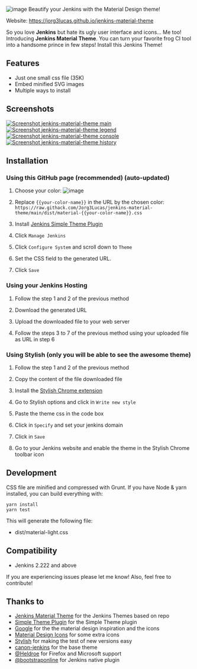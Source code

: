 ![image](https://raw.githubusercontent.com/Jorg3Lucas/jenkins-material-theme/main/images/capa.jpg)
Beautify your Jenkins with the Material Design theme!

Website: https://jorg3lucas.github.io/jenkins-material-theme

So you love **Jenkins** but hate its ugly user interface and icons... Me too! Introducing **Jenkins Material Theme**.
You can turn your favorite frog CI tool into a handsome prince in few steps! Install this Jenkins Theme!
 
## Features
* Just one small css file (35K)
* Embed minified SVG images
* Multiple ways to install

## Screenshots
[![Screenshot jenkins-material-theme main](https://raw.githubusercontent.com/Jorg3Lucas/jenkins-material-theme/main/images/screenshot-jenkins-material-theme-main.png)](https://raw.githubusercontent.com/Jorg3Lucas/jenkins-material-theme/main/images/screenshot-jenkins-material-theme-main-large.png)      [![Screenshot jenkins-material-theme legend](https://raw.githubusercontent.com/Jorg3Lucas/jenkins-material-theme/main/images/screenshot-jenkins-material-theme-legend.png)](https://raw.githubusercontent.com/Jorg3Lucas/jenkins-material-theme/main/images/screenshot-jenkins-material-theme-legend-large.png) [![Screenshot jenkins-material-theme console](https://raw.githubusercontent.com/Jorg3Lucas/jenkins-material-theme/main/images/screenshot-jenkins-material-theme-console.png)](https://raw.githubusercontent.com/Jorg3Lucas/jenkins-material-theme/main/images/screenshot-jenkins-material-theme-console-large.png)
[![Screenshot jenkins-material-theme history](https://raw.githubusercontent.com/Jorg3Lucas/jenkins-material-theme/main/images/screenshot-jenkins-material-theme-history.png)](https://raw.githubusercontent.com/Jorg3Lucas/jenkins-material-theme/main/images/screenshot-jenkins-material-theme-history-large.png)


## Installation 

### Using this GitHub page (recommended) (auto-updated)

1. Choose your color:
![image](https://raw.githubusercontent.com/Jorg3Lucas/jenkins-material-theme/main/images/pallete.png)

2. Replace `{{your-color-name}}` in the URL by the chosen color: `https://raw.githack.com/Jorg3Lucas/jenkins-material-theme/main/dist/material-{{your-color-name}}.css`

3. Install [Jenkins Simple Theme Plugin][simple]

4. Click `Manage Jenkins`

5. Click `Configure System` and scroll down to `Theme`

6. Set the CSS field to the generated URL.

7. Click `Save`


### Using your Jenkins Hosting

1. Follow the step 1 and 2 of the previous method

2. Download the generated URL

3. Upload the downloaded file to your web server

4. Follow the steps 3 to 7 of the previous method using your uploaded file as URL in step 6


### Using Stylish (only you will be able to see the awesome theme)

1. Follow the step 1 and 2 of the previous method

1. Copy the content of the file downloaded file

1. Install the [Stylish Chrome extension][stylish]

1. Go to Stylish options and click in `Write new style`

1. Paste the theme css in the code box

1. Click in `Specify` and set your jenkins domain

1. Click in `Save`

1. Go to your Jenkins website and enable the theme in the Stylish Chrome toolbar icon


## Development

CSS file are minified and compressed with Grunt. If you have Node & yarn installed, you can build everything with:

```
yarn install
yarn test
```

This will generate the following file:
- dist/material-light.css

## Compatibility
- Jenkins 2.222 and above

If you are experiencing issues please let me know! Also, feel free to contribute!

## Thanks to
- [Jenkins Material Theme][afonsof-repo] for the Jenkins Themes based on repo
- [Simple Theme Plugin][simple] for the Simple Theme plugin
- [Google][google] for the the material design inspiration and the icons
- [Material Design Icons][material-design-icons] for some extra icons
- [Stylish][stylish] for making the test of new versions easy
- [canon-jenkins][canon-jenkins] for the base theme
- [@Heldroe][heldroe] for Firefox and Microsoft support
- [@bootstraponline][bootstraponline] for Jenkins native plugin

[afonsof-repo]: https://github.com/afonsof/jenkins-material-theme
[simple]: https://wiki.jenkins-ci.org/display/JENKINS/Simple+Theme+Plugin
[google]: https://www.google.com/design/spec/material-design/introduction.html
[material-design-icons]: https://materialdesignicons.com/
[stylish]: https://chrome.google.com/webstore/detail/stylish/fjnbnpbmkenffdnngjfgmeleoegfcffe
[canon-jenkins]: https://github.com/rackerlabs/canon-jenkins
[heldroe]: https://github.com/Heldroe
[generator]: https://jorg3lucas.github.io/jenkins-material-theme
[bootstraponline]: https://github.com/bootstraponline
